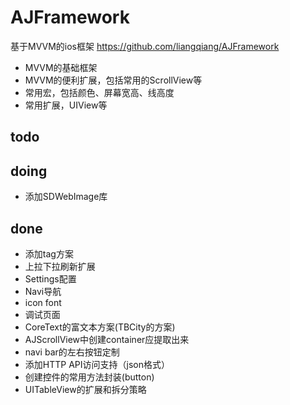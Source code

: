 # AJFramework 
基于MVVM的ios框架 
https://github.com/liangqiang/AJFramework

* MVVM的基础框架
* MVVM的便利扩展，包括常用的ScrollView等
* 常用宏，包括颜色、屏幕宽高、线高度
* 常用扩展，UIView等

## todo


## doing
* 添加SDWebImage库

## done
* 添加tag方案
* 上拉下拉刷新扩展
* Settings配置
* Navi导航
* icon font
* 调试页面
* CoreText的富文本方案(TBCity的方案)
* AJScrollView中创建container应提取出来
* navi bar的左右按钮定制
* 添加HTTP API访问支持（json格式）
* 创建控件的常用方法封装(button)
* UITableView的扩展和拆分策略

